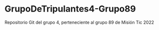 # GrupoDeTripulantes4-Grupo89
Repositorio Git del grupo 4, perteneciente al grupo 89 de Misión Tic 2022
